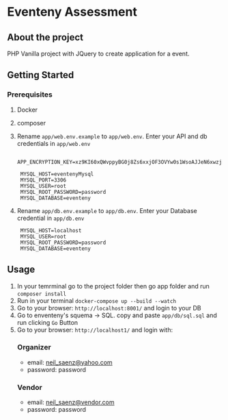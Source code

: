 # Eventeny Assessment

## About the project
<p>
PHP Vanilla project with JQuery to create application for a event.
</p>

## Getting Started

### Prerequisites

1. Docker
3. composer
4. Rename `app/web.env.example` to `app/web.env`. Enter your API and db credentials in `app/web.env`
   ```web.env
    APP_ENCRYPTION_KEY=xz9KI60xQWvppyBG0j8Zs6xxjOF3OVYw0s1WsoAJJeN6xwzjbRUc

    MYSQL_HOST=eventenyMysql
    MYSQL_PORT=3306
    MYSQL_USER=root
    MYSQL_ROOT_PASSWORD=password
    MYSQL_DATABASE=eventeny

   ``` 

5. Rename `app/db.env.example` to `app/db.env`. Enter your Database credential in `app/db.env`
   ```db.env
    MYSQL_HOST=localhost
    MYSQL_USER=root
    MYSQL_ROOT_PASSWORD=password
    MYSQL_DATABASE=eventeny
   ``` 

## Usage

1. In your temrminal go to the project folder then go app folder and run `composer install`
2. Run in your terminal `docker-compose up --build --watch`
3. Go to your browser: `http://localhost:8001/` and login to your DB
4. Go to enventeny's squema -> SQL. copy and paste `app/db/sql.sql` and run clicking `Go` Button
5. Go to your browser: `http://localhost1/` and login with:
   ### Organizer
   - email: neil_saenz@yahoo.com
   - password: password
   ### Vendor
   - email: neil_saenz@vendor.com
   - password: password
